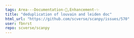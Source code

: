 ```yaml
---
tags: Area---Documentation-📒,Enhancement-✨
title: "deduplication of louvain and leiden doc"
html_url: "https://github.com/scverse/scanpy/issues/570"
user: fbnrst
repo: scverse/scanpy
---
```


